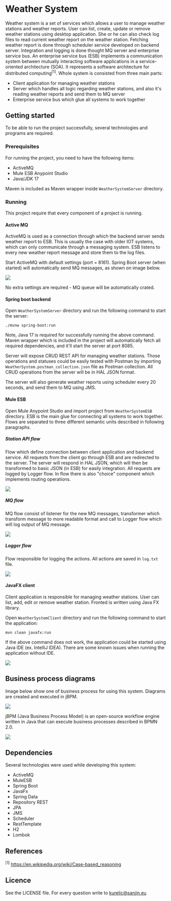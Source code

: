 # Weather System

Weather system is a set of services which allows a user to manage weather stations and weather reports. User can  list, create, update or remove weather stations using desktop application. She or he can also check log files to read current weather report on the weather station. Fetching weather report is done through scheduler service developed on backend server. Integration and logging is done thought MQ server and enterprise service bus. An enterprise service bus (ESB) implements a communication system between mutually interacting software applications in a service-oriented architecture (SOA). It represents a software architecture for distributed computing<sup>[1]</sup>. Whole system is consisted from three main parts:

- Client application for managing weather stations
- Server which handles all logic regarding weather stations, and also it's reading weather reports and send them to MQ server
- Enterprise service bus which glue all systems to work together

## Getting started

To be able to run the project successfully, several technologies and programs are required.

### Prerequisites

For running the project, you need to have the following items:

- ActiveMQ
- Mule ESB Anypoint Studio
- Java/JDK 17

Maven is included as Maven wrapper inside `WeatherSystemServer` directory.

### Running

This project require that every component of a project is running.

#### Active MQ

ActiveMQ is used as a connection through which the backend server sends weather report to ESB. This is usually the case with older IOT systems, which can only communicate through a messaging system. ESB listens to every new weather report message and store them to the log files.

Start ActiveMQ with default settings (port = 8161). Spring Boot server (when started) will automatically send MQ messages, as shown on image below.

![](https://github.com/SanjinKurelic/WeatherSystem/blob/master/images/mqWeatherReport.png)

No extra settings are required - MQ queue will be automatically crated.

#### Spring boot backend

Open `WeatherSystemServer` directory and run the following command to start the server:

```
./mvnw spring-boot:run
```

Note, Java 17 is required for successfully running the above command. Maven wrapper which is included in the project will automatically fetch all required dependencies, and it'll start the server at port 8085. 

Server will expose CRUD REST API for managing weather stations. Those operations and statuses could be easily tested with Postman by importing `WeatherSystem.postman_collection.json` file as Postman collection. All CRUD operations from the server will be in HAL JSON format.

The server will also generate weather reports using scheduler every 20 seconds, and send them to MQ using JMS.

#### Mule ESB

Open Mule Anypoint Studio and import project from `WeatherSystemESB` directory. ESB is the main glue for connecting all systems to work together. Flows are separated to three different semantic units described in following paragraphs.

##### Station API flow

Flow which define connection between client application and backend service. All requests from the client go through ESB and are redirected to the server. The server will respond in HAL JSON, which will then be transformed to basic JSON (in ESB) for easily integration. All requests are logged by Logger flow. In flow there is also "choice" component which implements routing operations.

![](https://github.com/SanjinKurelic/WeatherSystem/blob/master/images/muleStationAPI.png)

##### MQ flow

MQ flow consist of listener for the new MQ messages, transformer which transform message to more readable format and call to Logger flow which will log output of MQ message.

![](https://github.com/SanjinKurelic/WeatherSystem/blob/master/images/muleMq.png)

##### Logger flow

Flow responsible for logging the actions. All actions are saved in `log.txt` file.

![](https://github.com/SanjinKurelic/WeatherSystem/blob/master/images/muleAPILogger.png)

#### JavaFX client

Client application is responsible for managing weather stations. User can list, add, edit or remove weather station. Fronted is written using Java FX library.

Open `WeatherSystemClient` directory and run the following command to start the application:

```
mvn clean javafx:run
```

If the above command does not work, the application could be started using Java IDE (ex. IntelliJ IDEA). There are some known issues when running the application without IDE.

![](https://github.com/SanjinKurelic/WeatherSystem/blob/master/images/clientApp.png)

## Business process diagrams

Image below show one of business process for using this system. Diagrams are created and executed in jBPM. 

![](https://github.com/SanjinKurelic/WeatherSystem/blob/master/images/jbmpDiagram.png)

jBPM (Java Business Process Model) is an open-source workflow engine written in Java that can execute business processes described in BPMN 2.0.

![](https://github.com/SanjinKurelic/WeatherSystem/blob/master/images/jbpmProject.png)

## Dependencies

Several technologies were used while developing this system:

- ActiveMQ
- MuleESB
- Spring Boot
- JavaFx
- Spring Data
- Repository REST
- JPA
- JMS
- Scheduler
- RestTemplate
- H2
- Lombok

## References

<sup>[1]</sup> https://en.wikipedia.org/wiki/Case-based_reasoning

## Licence

See the LICENSE file. For every question write to kurelic@sanjin.eu
